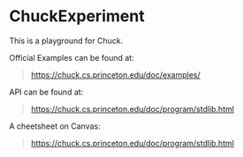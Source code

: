 # ChuckExperiment

This is a playground for Chuck.


Official Examples can be found at:
> https://chuck.cs.princeton.edu/doc/examples/

API can be found at:
> https://chuck.cs.princeton.edu/doc/program/stdlib.html

A cheetsheet on Canvas:
> https://chuck.cs.princeton.edu/doc/program/stdlib.html


